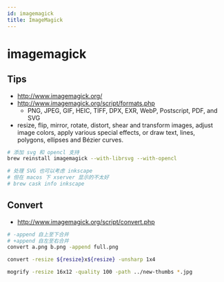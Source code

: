 ```yaml
---
id: imagemagick
title: ImageMagick
---
```


# imagemagick

## Tips
* http://www.imagemagick.org/
* http://www.imagemagick.org/script/formats.php
  * PNG, JPEG, GIF, HEIC, TIFF, DPX, EXR, WebP, Postscript, PDF, and SVG
* resize, flip, mirror, rotate, distort, shear and transform images, adjust image colors, apply various special effects, or draw text, lines, polygons, ellipses and Bézier curves.


```bash
# 添加 svg 和 opencl 支持
brew reinstall imagemagick --with-librsvg --with-opencl

# 处理 SVG 也可以考虑 inkscape
# 但在 macos 下 xserver 显示的不太好
# brew cask info inkscape

```

## Convert
* http://www.imagemagick.org/script/convert.php

```bash
# -append 自上至下合并
# +append 自左至右合并
convert a.png b.png -append full.png

convert -resize ${resize}x${resize} -unsharp 1x4

mogrify -resize 16x12 -quality 100 -path ../new-thumbs *.jpg
```
